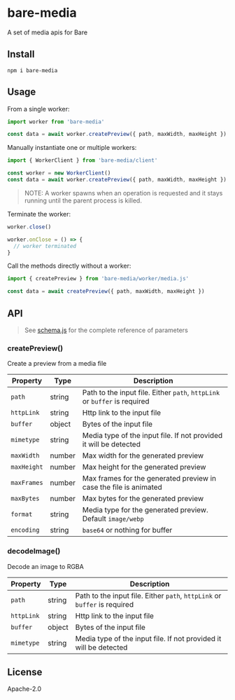 # bare-media

A set of media apis for Bare

## Install

```
npm i bare-media
```

## Usage

From a single worker:

```js
import worker from 'bare-media'

const data = await worker.createPreview({ path, maxWidth, maxHeight })
```

Manually instantiate one or multiple workers:

```js
import { WorkerClient } from 'bare-media/client'

const worker = new WorkerClient()
const data = await worker.createPreview({ path, maxWidth, maxHeight })
```

> NOTE: A worker spawns when an operation is requested and it stays running until the parent process is killed.

Terminate the worker:

```js
worker.close()

worker.onClose = () => {
  // worker terminated
}
```

Call the methods directly without a worker:

```js
import { createPreview } from 'bare-media/worker/media.js'

const data = await createPreview({ path, maxWidth, maxHeight })
```

## API

> See [schema.js](shared/spec/schema.js) for the complete reference of parameters

### createPreview()

Create a preview from a media file

| Property    | Type   | Description                                                               |
| ----------- | ------ | ------------------------------------------------------------------------- |
| `path`      | string | Path to the input file. Either `path`, `httpLink` or `buffer` is required |
| `httpLink`  | string | Http link to the input file                                               |
| `buffer`    | object | Bytes of the input file                                                   |
| `mimetype`  | string | Media type of the input file. If not provided it will be detected         |
| `maxWidth`  | number | Max width for the generated preview                                       |
| `maxHeight` | number | Max height for the generated preview                                      |
| `maxFrames` | number | Max frames for the generated preview in case the file is animated         |
| `maxBytes`  | number | Max bytes for the generated preview                                       |
| `format`    | string | Media type for the generated preview. Default `image/webp`                |
| `encoding`  | string | `base64` or nothing for buffer                                            |

### decodeImage()

Decode an image to RGBA

| Property   | Type   | Description                                                               |
| ---------- | ------ | ------------------------------------------------------------------------- |
| `path`     | string | Path to the input file. Either `path`, `httpLink` or `buffer` is required |
| `httpLink` | string | Http link to the input file                                               |
| `buffer`   | object | Bytes of the input file                                                   |
| `mimetype` | string | Media type of the input file. If not provided it will be detected         |

## License

Apache-2.0
